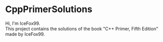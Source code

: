 # CppPrimerSolutions
Hi, I'm IceFox99.  
This project contains the solutions of the book "C++ Primer, Fifth Edition" made by IceFox99.
